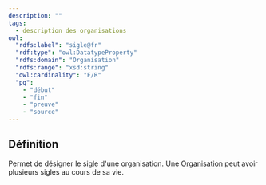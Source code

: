 ```yaml
---
description: ""
tags:
  - description des organisations
owl:
  "rdfs:label": "sigle@fr"
  "rdf:type": "owl:DatatypeProperty"
  "rdfs:domain": "Organisation"
  "rdfs:range": "xsd:string"
  "owl:cardinality": "F/R"
  "pq":
    - "début"
    - "fin"
    - "preuve"
    - "source"
---
```


<OntologyTable frontMatter={frontMatter}/>

## Définition

Permet de désigner le sigle d'une organisation. Une [Organisation](../Classes/Collectivité/Organisation/Organisation.md) peut avoir plusieurs sigles au cours de sa vie.
